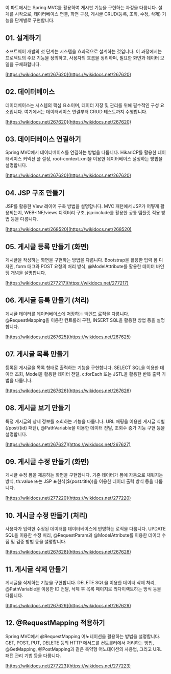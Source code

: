 이 파트에서는 Spring MVC를 활용하여 게시판 기능을 구현하는 과정을 다룹니다.
설계를 시작으로, 데이터베이스 연결, 화면 구성, 게시글 CRUD(등록, 조회, 수정, 삭제) 기능을 단계별로 구현합니다.

## 01. 설계하기

소프트웨어 개발의 첫 단계는 시스템을 효과적으로 설계하는 것입니다. 이 과정에서는 프로젝트의 주요 기능을 정의하고, 사용자의 흐름을 정리하며, 필요한 화면과 데이터 모델을 구체화합니다.

[https://wikidocs.net/267620](https://wikidocs.net/267620)

## 02. 데이터베이스

데이터베이스는 시스템의 핵심 요소이며, 데이터 저장 및 관리를 위해 필수적인 구성 요소입니다. 여기에서는 데이터베이스 연결부터 CRUD 테스트까지 수행합니다.

[https://wikidocs.net/267620](https://wikidocs.net/267620)

## 03. 데이터베이스 연결하기

Spring MVC에서 데이터베이스를 연결하는 방법을 다룹니다. HikariCP를 활용한 데이터베이스 커넥션 풀 설정, root-context.xml을 이용한 데이터베이스 설정하는 방법을 설명합니다.

[https://wikidocs.net/267620](https://wikidocs.net/267620)

## 04. JSP 구조 만들기

JSP를 활용한 View 레이어 구축 방법을 설명합니다. MVC 패턴에서 JSP가 어떻게 활용되는지, WEB-INF/views 디렉터리 구조, jsp:include를 활용한 공통 템플릿 적용 방법 등을 다룹니다.

[https://wikidocs.net/268520](https://wikidocs.net/268520)

## 05. 게시글 등록 만들기 (화면)

게시글을 작성하는 화면을 구현하는 방법을 다룹니다. Bootstrap을 활용한 입력 폼 디자인, form 태그와 POST 요청의 처리 방식, @ModelAttribute를 활용한 데이터 바인딩 개념을 설명합니다.

[https://wikidocs.net/277217](https://wikidocs.net/277217)

## 06. 게시글 등록 만들기 (처리)

게시글 데이터를 데이터베이스에 저장하는 백엔드 로직을 다룹니다. @RequestMapping을 이용한 컨트롤러 구현,  INSERT SQL을 활용한 방법 등을 설명합니다.

[https://wikidocs.net/267625](https://wikidocs.net/267625)

## 07. 게시글 목록 만들기

등록된 게시글을 목록 형태로 출력하는 기능을 구현합니다. SELECT SQL을 이용한 데이터 조회, Model을 활용한 데이터 전달, c:forEach 또는 JSTL을 활용한 반복 출력 기법을 다룹니다.

[https://wikidocs.net/267626](https://wikidocs.net/267626)

## 08. 게시글 보기 만들기

특정 게시글의 상세 정보를 조회하는 기능을 다룹니다. URL 매핑을 이용한 게시글 식별 (/post/{id} 패턴), @PathVariable을 이용한 데이터 전달, 조회수 증가 기능 구현 등을 설명합니다.

[https://wikidocs.net/267627](https://wikidocs.net/267627)

## 09. 게시글 수정 만들기 (화면)

게시글 수정 폼을 제공하는 화면을 구현합니다. 기존 데이터가 폼에 자동으로 채워지는 방식, th:value 또는 JSP 표현식(${post.title})을 이용한 데이터 출력 방식 등을 다룹니다.

[https://wikidocs.net/277220](https://wikidocs.net/277220)

## 10. 게시글 수정 만들기 (처리)

사용자가 입력한 수정된 데이터를 데이터베이스에 반영하는 로직을 다룹니다. UPDATE SQL을 이용한 수정 처리, @RequestParam과 @ModelAttribute를 이용한 데이터 수집 및 검증 방법 등을 설명합니다.

[https://wikidocs.net/267628](https://wikidocs.net/267628)

## 11. 게시글 삭제 만들기

게시글을 삭제하는 기능을 구현합니다. DELETE SQL을 이용한 데이터 삭제 처리, @PathVariable을 이용한 ID 전달, 삭제 후 목록 페이지로 리다이렉트하는 방식 등을 다룹니다.

[https://wikidocs.net/267629](https://wikidocs.net/267629)

## 12. @RequestMapping 적용하기

Spring MVC에서 @RequestMapping 어노테이션을 활용하는 방법을 설명합니다. GET, POST, PUT, DELETE 등의 HTTP 메서드를 컨트롤러에서 처리하는 방법, @GetMapping, @PostMapping과 같은 축약형 어노테이션의 사용법, 그리고 URL 패턴 관리 기법 등을 다룹니다.

[https://wikidocs.net/277223](https://wikidocs.net/277223)